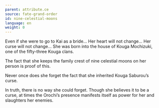 ```yaml
---
parent: attribute.ce
source: fate-grand-order
id: nine-celestial-moons
language: en
weight: 0
---
```


Even if she were to go to Kai as a bride…
Her heart will not change…
Her curse will not change…
She was born into the house of Kouga Mochizuki, one of the fifty-three Kouga clans.

The fact that she keeps the family crest of nine celestial moons on her person is proof of this.

Never once does she forget the fact that she inherited Kouga Saburou’s curse.

In truth, there is no way she could forget.
Though she believes it to be a curse, at times the Orochi’s presence manifests itself as power for her and slaughters her enemies.
